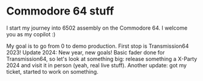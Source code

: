 # Commodore 64 stuff
I start my journey into 6502 assembly on the Commodore 64. I welcome you as my copilot :)

My goal is to go from 0 to demo production. First stop is Transmission64 2023!
Update 2024: New year, new goals!
Basic fader done for Transmission64, so let's look at something big: release something a X-Party 2024 and visit it in person (yeah, real live stuff).
Another update: got my ticket, started to work on something.
